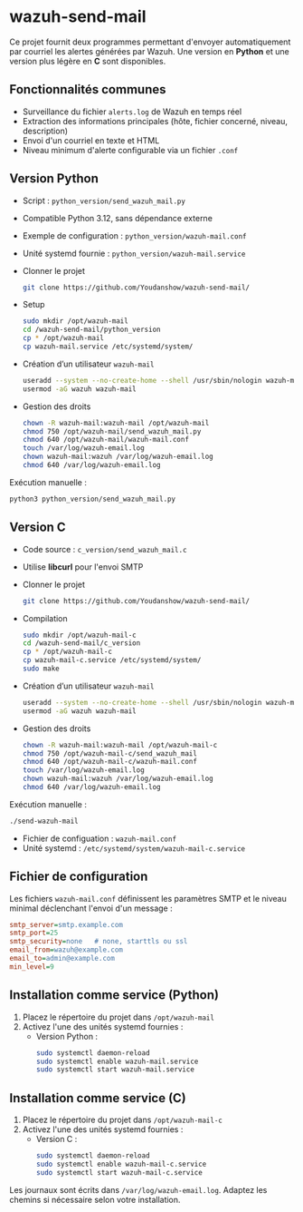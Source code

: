 # wazuh-send-mail

Ce projet fournit deux programmes permettant d'envoyer automatiquement par courriel les alertes générées par Wazuh. Une version en **Python** et une version plus légère en **C** sont disponibles.

## Fonctionnalités communes
- Surveillance du fichier `alerts.log` de Wazuh en temps réel
- Extraction des informations principales (hôte, fichier concerné, niveau, description)
- Envoi d'un courriel en texte et HTML
- Niveau minimum d'alerte configurable via un fichier `.conf`

## Version Python
- Script : `python_version/send_wazuh_mail.py`
- Compatible Python 3.12, sans dépendance externe
- Exemple de configuration : `python_version/wazuh-mail.conf`
- Unité systemd fournie : `python_version/wazuh-mail.service`

- Clonner le projet
   ```bash
   git clone https://github.com/Youdanshow/wazuh-send-mail/
   ```
- Setup
   ```bash
   sudo mkdir /opt/wazuh-mail
   cd /wazuh-send-mail/python_version
   cp * /opt/wazuh-mail
   cp wazuh-mail.service /etc/systemd/system/
   ```
   
- Création d’un utilisateur `wazuh-mail`
   ```bash
   useradd --system --no-create-home --shell /usr/sbin/nologin wazuh-mail
   usermod -aG wazuh wazuh-mail
   ```
- Gestion des droits
   ```bash
   chown -R wazuh-mail:wazuh-mail /opt/wazuh-mail
   chmod 750 /opt/wazuh-mail/send_wazuh_mail.py
   chmod 640 /opt/wazuh-mail/wazuh-mail.conf
   touch /var/log/wazuh-email.log
   chown wazuh-mail:wazuh /var/log/wazuh-email.log
   chmod 640 /var/log/wazuh-email.log
   ```

Exécution manuelle :
```bash
python3 python_version/send_wazuh_mail.py
```

## Version C
- Code source : `c_version/send_wazuh_mail.c`
- Utilise **libcurl** pour l'envoi SMTP
- Clonner le projet
   ```bash
   git clone https://github.com/Youdanshow/wazuh-send-mail/
   ```
- Compilation
   ```bash
   sudo mkdir /opt/wazuh-mail-c
   cd /wazuh-send-mail/c_version
   cp * /opt/wazuh-mail-c
   cp wazuh-mail-c.service /etc/systemd/system/
   sudo make
   ```
- Création d’un utilisateur `wazuh-mail`
   ```bash
   useradd --system --no-create-home --shell /usr/sbin/nologin wazuh-mail
   usermod -aG wazuh wazuh-mail
   ```

- Gestion des droits
   ```bash
   chown -R wazuh-mail:wazuh-mail /opt/wazuh-mail-c
   chmod 750 /opt/wazuh-mail-c/send_wazuh_mail
   chmod 640 /opt/wazuh-mail-c/wazuh-mail.conf
   touch /var/log/wazuh-email.log
   chown wazuh-mail:wazuh /var/log/wazuh-email.log
   chmod 640 /var/log/wazuh-email.log
   ```

Exécution manuelle :
```bash
./send-wazuh-mail
```

- Fichier de configuation : `wazuh-mail.conf`
- Unité systemd : `/etc/systemd/system/wazuh-mail-c.service`

## Fichier de configuration
Les fichiers `wazuh-mail.conf` définissent les paramètres SMTP et le niveau minimal déclenchant l'envoi d'un message :
```ini
smtp_server=smtp.example.com
smtp_port=25
smtp_security=none   # none, starttls ou ssl
email_from=wazuh@example.com
email_to=admin@example.com
min_level=9
```

## Installation comme service (Python)
1. Placez le répertoire du projet dans `/opt/wazuh-mail`
2. Activez l'une des unités systemd fournies :
   - Version Python :
     ```bash
     sudo systemctl daemon-reload
     sudo systemctl enable wazuh-mail.service
     sudo systemctl start wazuh-mail.service
     ```
## Installation comme service (C)
1. Placez le répertoire du projet dans `/opt/wazuh-mail-c`
2. Activez l'une des unités systemd fournies :
   - Version C :
     ```bash
     sudo systemctl daemon-reload
     sudo systemctl enable wazuh-mail-c.service
     sudo systemctl start wazuh-mail-c.service
     ```

Les journaux sont écrits dans `/var/log/wazuh-email.log`. Adaptez les chemins si nécessaire selon votre installation.
